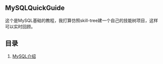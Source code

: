 ## MySQLQuickGuide

这个是MySQL基础的教程，我打算仿照skill-tree建一个自己的技能树项目，这样可以实时回顾。

## 目录

1. [MySQL介绍](md/1.md)